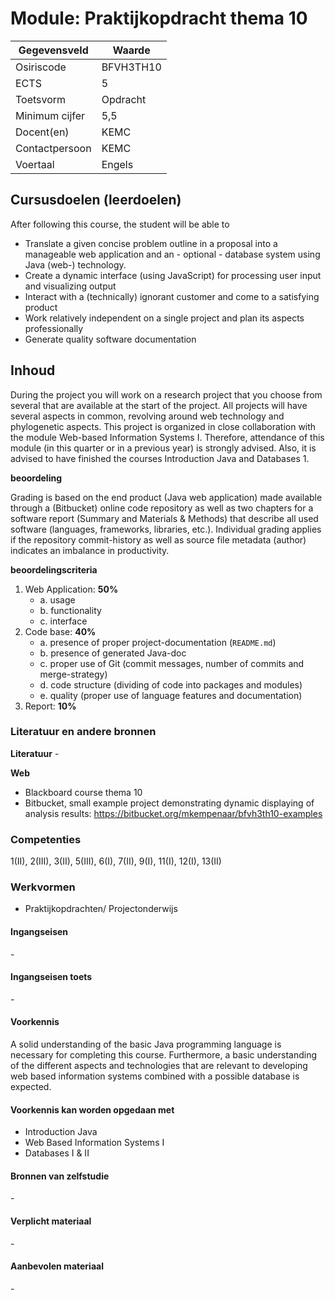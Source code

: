 # Module: Praktijkopdracht thema 10

| Gegevensveld  | Waarde |
| ------------- | ------------- |
| Osiriscode  | BFVH3TH10  |
| ECTS  | 5 |
| Toetsvorm  | Opdracht |
| Minimum cijfer  | 5,5 |
| Docent(en)  | KEMC |
| Contactpersoon  | KEMC |
| Voertaal  | Engels |

## Cursusdoelen (leerdoelen)
After following this course, the student will be able to 
- Translate a given concise problem outline in a proposal into a manageable web application and an - optional - database system using Java (web-) technology.
- Create a dynamic interface (using JavaScript) for processing user input and visualizing output
- Interact with a (technically) ignorant customer and come to a satisfying product
- Work relatively independent on a single project and plan its aspects professionally
- Generate quality software documentation

## Inhoud

During the project you will work on a research project that you choose from several that are available at the start of the project. All projects will have several aspects in common, revolving around web technology and phylogenetic aspects. This project is organized in close collaboration with the module Web-based Information Systems I. Therefore, attendance of this module (in this quarter or in a previous year) is strongly advised. Also, it is advised to have finished the courses Introduction Java and Databases 1.

**beoordeling**

Grading is based on the end product (Java web application) made available through a (Bitbucket) online code repository as well as two chapters for a software report (Summary and Materials & Methods) that describe all used software (languages, frameworks, libraries, etc.). Individual grading applies if the repository commit-history as well as source file metadata (author) indicates an imbalance in productivity.

**beoordelingscriteria**
1. Web Application: **50%**
    - a. usage
    - b. functionality
    - c. interface
2. Code base: **40%**
    - a. presence of proper project-documentation (`README.md`)
    - b. presence of generated Java-doc
    - c. proper use of Git (commit messages, number of commits and merge-strategy)
    - d. code structure (dividing of code into packages and modules)
    - e. quality (proper use of language features and documentation)
3. Report: **10%**

### Literatuur en andere bronnen

**Literatuur**
\-

**Web**
- Blackboard course thema 10
- Bitbucket, small example project demonstrating dynamic displaying of analysis results: https://bitbucket.org/mkempenaar/bfvh3th10-examples

### Competenties
1(II), 2(III), 3(II), 5(III), 6(I), 7(II), 9(I), 11(I), 12(I), 13(II)

### Werkvormen  
- Praktijkopdrachten/ Projectonderwijs


#### Ingangseisen 
\- 

#### Ingangseisen toets
\- 

#### Voorkennis
A solid understanding of the basic Java programming language is necessary for completing this course. Furthermore, a basic understanding of the different aspects and technologies that are relevant to developing web based information systems combined with a possible database is expected.

#### Voorkennis kan worden opgedaan met
- Introduction Java
- Web Based Information Systems I
- Databases I & II

#### Bronnen van zelfstudie
\-

#### Verplicht materiaal
\-

#### Aanbevolen materiaal
\-

